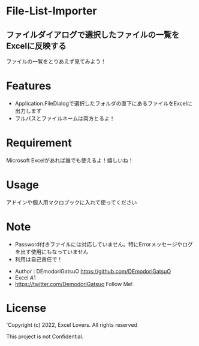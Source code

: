 # File-List-Importer
## ファイルダイアログで選択したファイルの一覧をExcelに反映する

ファイルの一覧をとりあえず見てみよう！

# Features
 - Application.FileDialogで選択したフォルダの直下にあるファイルをExcelに出力します
 - フルパスとファイルネームは両方とるよ！

# Requirement

Microsoft Excelがあれば誰でも使えるよ！嬉しいね！

# Usage

アドインや個人用マクロブックに入れて使ってください

# Note
 - Password付きファイルには対応していません。特にErrorメッセージやログを出す使用にもなっていません
 - 利用は自己責任で！

* Author          : DEmodoriGatsuO https://github.com/DEmodoriGatsuO
* Excel $A$1
* https://twitter.com/DemodoriGatsuo Follow Me!

# License
'Copyright (c) 2022, Excel Lovers. All rights reserved

This project is not Confidential.